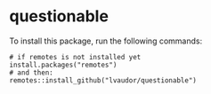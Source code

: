 # questionable

To install this package, run the following commands:

```{r}
# if remotes is not installed yet
install.packages("remotes")
# and then:
remotes::install_github("lvaudor/questionable")
```
